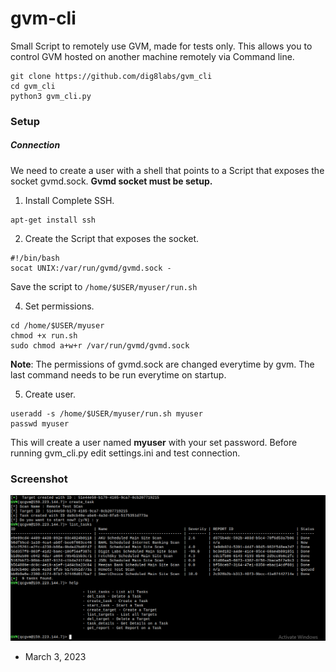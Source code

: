 # gvm-cli
Small Script to remotely use GVM, made for tests only. 
This allows you to control GVM hosted on another machine remotely via Command line.

```
git clone https://github.com/dig8labs/gvm_cli
cd gvm_cli
python3 gvm_cli.py
```

### Setup

##### Connection
We need to create a user with a shell that points to a Script that exposes the socket gvmd.sock.
**Gvmd socket must be setup.**
1. Install Complete SSH.
```
apt-get install ssh
```
2. Create the Script that exposes the socket.
```
#!/bin/bash
socat UNIX:/var/run/gvmd/gvmd.sock -
```
Save the script to ``/home/$USER/myuser/run.sh``

4. Set permissions.
```
cd /home/$USER/myuser
chmod +x run.sh
sudo chmod a+w+r /var/run/gvmd/gvmd.sock
```
**Note**: The permissions of gvmd.sock are changed everytime by gvm. The last command needs to be run everytime on startup.

5. Create user.
```
useradd -s /home/$USER/myuser/run.sh myuser
passwd myuser
```
This will create a user named __myuser__ with your set password.
Before running gvm_cli.py edit settings.ini and test connection.


### Screenshot
![s](https://github.com/dig8labs/gvm_cli/raw/main/rgvm.PNG)

- March 3, 2023
